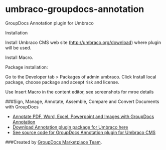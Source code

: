 umbraco-groupdocs-annotation
============================

GroupDocs Annotation plugin for Umbraco


Installation

Install Umbraco CMS web site (http://umbraco.org/download) where plugin will be used.

Install Macro. 

Package installation:

Go to the Developer tab > Packages of admin umbraco. Click Install local package, choose package and aceept risk and license.

Use Insert Macro in the content editor, see screenshots for mroe details


###Sign, Manage, Annotate, Assemble, Compare and Convert Documents with GroupDocs
* [Annotate PDF, Word, Excel, Powerpoint and Images with GroupDocs Annotation](http://groupdocs.com/apps/annotation)
* [Download Annotation plugin package for Umbraco here](http://our.umbraco.org/projects/collaboration/groupdocs-word,-excel,-powerpoint,-image-and-pdf-annotate)
* [See source code for GroupDocs Annotation plugin for Umbraco CMS](https://github.com/groupdocs/umbraco-groupdocs-annotation-source)



###Created by [GroupDocs Marketplace Team](http://groupdocs.com/marketplace/).
